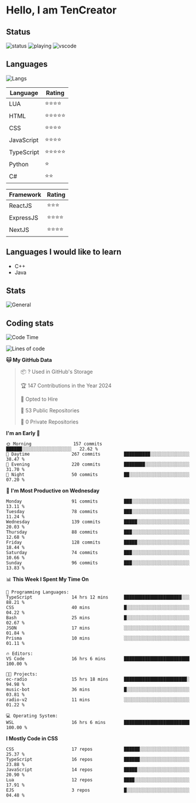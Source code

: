 # Hello, I am TenCreator

## Status
![status](https://api.statusbadges.me/badge/status/518334475038359555?simple=true&style=for-the-badge)
![playing](https://api.statusbadges.me/badge/playing/518334475038359555?style=for-the-badge)
![vscode](https://api.statusbadges.me/badge/vscode/518334475038359555?style=for-the-badge)

## Languages
![Langs](https://github-readme-stats.vercel.app/api/top-langs/?username=tencreator&layout=compact&theme=radical)


|Language|Rating|
|--------|------|
|LUA|⭐️⭐️⭐️⭐️|
|HTML|⭐️⭐️⭐️⭐️⭐️|
|CSS|⭐️⭐️⭐️⭐️|
|JavaScript|⭐️⭐️⭐️⭐️|
|TypeScript|⭐️⭐️⭐️⭐️⭐️|
|Python|⭐️|
|C#|⭐️⭐️ |

|Framework|Rating|
|--------|------|
|ReactJS|⭐️⭐️⭐|
|ExpressJS|⭐️⭐️⭐️⭐️|
|NextJS|⭐️⭐️⭐⭐️|

## Languages I would like to learn
- C++
- Java

## Stats
![General](https://github-readme-stats.vercel.app/api?username=tencreator&show_icons=true&theme=radical)

## Coding stats

<!--START_SECTION:waka-->
![Code Time](http://img.shields.io/badge/Code%20Time-203%20hrs-blue)

![Lines of code](https://img.shields.io/badge/From%20Hello%20World%20I%27ve%20Written-1.3%20million%20lines%20of%20code-blue)

**🐱 My GitHub Data** 

> 📦 ? Used in GitHub's Storage 
 > 
> 🏆 147 Contributions in the Year 2024
 > 
> 💼 Opted to Hire
 > 
> 📜 53 Public Repositories 
 > 
> 🔑 0 Private Repositories 
 > 
**I'm an Early 🐤** 

```text
🌞 Morning                157 commits         ██████░░░░░░░░░░░░░░░░░░░   22.62 % 
🌆 Daytime                267 commits         ██████████░░░░░░░░░░░░░░░   38.47 % 
🌃 Evening                220 commits         ████████░░░░░░░░░░░░░░░░░   31.70 % 
🌙 Night                  50 commits          ██░░░░░░░░░░░░░░░░░░░░░░░   07.20 % 
```
📅 **I'm Most Productive on Wednesday** 

```text
Monday                   91 commits          ███░░░░░░░░░░░░░░░░░░░░░░   13.11 % 
Tuesday                  78 commits          ███░░░░░░░░░░░░░░░░░░░░░░   11.24 % 
Wednesday                139 commits         █████░░░░░░░░░░░░░░░░░░░░   20.03 % 
Thursday                 88 commits          ███░░░░░░░░░░░░░░░░░░░░░░   12.68 % 
Friday                   128 commits         █████░░░░░░░░░░░░░░░░░░░░   18.44 % 
Saturday                 74 commits          ███░░░░░░░░░░░░░░░░░░░░░░   10.66 % 
Sunday                   96 commits          ███░░░░░░░░░░░░░░░░░░░░░░   13.83 % 
```


📊 **This Week I Spent My Time On** 

```text
💬 Programming Languages: 
TypeScript               14 hrs 12 mins      ██████████████████████░░░   88.21 % 
CSS                      40 mins             █░░░░░░░░░░░░░░░░░░░░░░░░   04.22 % 
Bash                     25 mins             █░░░░░░░░░░░░░░░░░░░░░░░░   02.67 % 
JSON                     17 mins             ░░░░░░░░░░░░░░░░░░░░░░░░░   01.84 % 
Prisma                   10 mins             ░░░░░░░░░░░░░░░░░░░░░░░░░   01.11 % 

🔥 Editors: 
VS Code                  16 hrs 6 mins       █████████████████████████   100.00 % 

🐱‍💻 Projects: 
ec-radio                 15 hrs 18 mins      ████████████████████████░   94.98 % 
music-bot                36 mins             █░░░░░░░░░░░░░░░░░░░░░░░░   03.81 % 
radio-v2                 11 mins             ░░░░░░░░░░░░░░░░░░░░░░░░░   01.22 % 

💻 Operating System: 
WSL                      16 hrs 6 mins       █████████████████████████   100.00 % 
```

**I Mostly Code in CSS** 

```text
CSS                      17 repos            ██████░░░░░░░░░░░░░░░░░░░   25.37 % 
TypeScript               16 repos            ██████░░░░░░░░░░░░░░░░░░░   23.88 % 
JavaScript               14 repos            █████░░░░░░░░░░░░░░░░░░░░   20.90 % 
Lua                      12 repos            ████░░░░░░░░░░░░░░░░░░░░░   17.91 % 
EJS                      3 repos             █░░░░░░░░░░░░░░░░░░░░░░░░   04.48 % 
```




<!--END_SECTION:waka-->
